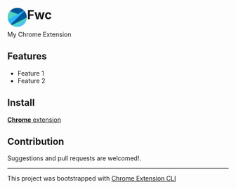 # <img src="public/icons/icon_48.png" width="45" align="left"> Fwc

My Chrome Extension

## Features
 
- Feature 1
- Feature 2

## Install
[**Chrome** extension]()

## Contribution

Suggestions and pull requests are welcomed!.

---

This project was bootstrapped with [Chrome Extension CLI](https://github.com/dutiyesh/chrome-extension-cli)

